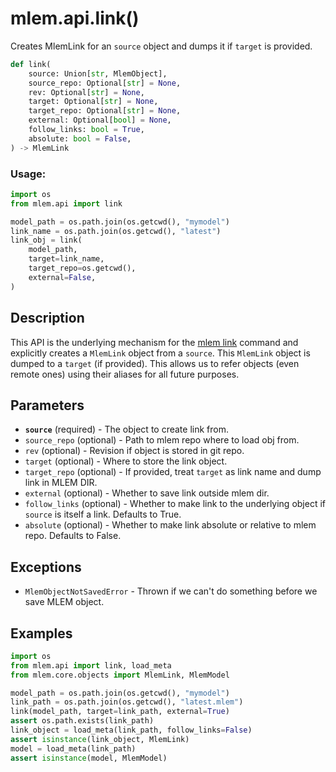 # mlem.api.link()

Creates MlemLink for an `source` object and dumps it if `target` is provided.

```py
def link(
    source: Union[str, MlemObject],
    source_repo: Optional[str] = None,
    rev: Optional[str] = None,
    target: Optional[str] = None,
    target_repo: Optional[str] = None,
    external: Optional[bool] = None,
    follow_links: bool = True,
    absolute: bool = False,
) -> MlemLink
```

### Usage:

```py
import os
from mlem.api import link

model_path = os.path.join(os.getcwd(), "mymodel")
link_name = os.path.join(os.getcwd(), "latest")
link_obj = link(
    model_path,
    target=link_name,
    target_repo=os.getcwd(),
    external=False,
)
```

## Description

This API is the underlying mechanism for the [mlem link](/doc/command-reference/link) command and explicitly creates a `MlemLink` object from a `source`. This `MlemLink` object is dumped to a `target` (if provided). This allows us to refer objects (even remote ones) using their aliases for all future purposes.

## Parameters

- **`source`** (required) - The object to create link from.
- `source_repo` (optional) - Path to mlem repo where to load obj from.
- `rev` (optional) - Revision if object is stored in git repo.
- `target` (optional) - Where to store the link object.
- `target_repo` (optional) - If provided, treat `target` as link name and dump link in MLEM DIR.
- `external` (optional) - Whether to save link outside mlem dir.
- `follow_links` (optional) - Whether to make link to the underlying object if `source` is itself a link. Defaults to True.
- `absolute` (optional) - Whether to make link absolute or relative to mlem repo. Defaults to False.

## Exceptions

- `MlemObjectNotSavedError` - Thrown if we can't do something before we save MLEM object.

## Examples

```py
import os
from mlem.api import link, load_meta
from mlem.core.objects import MlemLink, MlemModel

model_path = os.path.join(os.getcwd(), "mymodel")
link_path = os.path.join(os.getcwd(), "latest.mlem")
link(model_path, target=link_path, external=True)
assert os.path.exists(link_path)
link_object = load_meta(link_path, follow_links=False)
assert isinstance(link_object, MlemLink)
model = load_meta(link_path)
assert isinstance(model, MlemModel)
```
